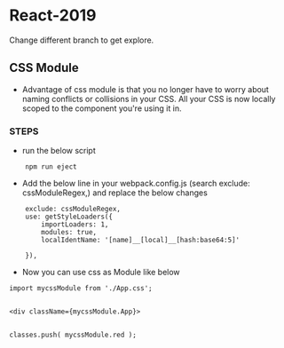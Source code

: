 # React-2019
Change different branch to get explore.
## CSS Module
* Advantage of css module is  that you no longer have to worry about naming conflicts or collisions in your CSS. All your CSS is now locally scoped to the component you're using it in.

### STEPS
* run the below script

```
    npm run eject
```
* Add the below line in your webpack.config.js (search exclude: cssModuleRegex,) and replace the below changes

```
    exclude: cssModuleRegex,
    use: getStyleLoaders({
        importLoaders: 1,
        modules: true,
        localIdentName: '[name]__[local]__[hash:base64:5]'
        
    }),
```
* Now you can use css as Module like below

```
import mycssModule from './App.css';


<div className={mycssModule.App}>


classes.push( mycssModule.red );
```